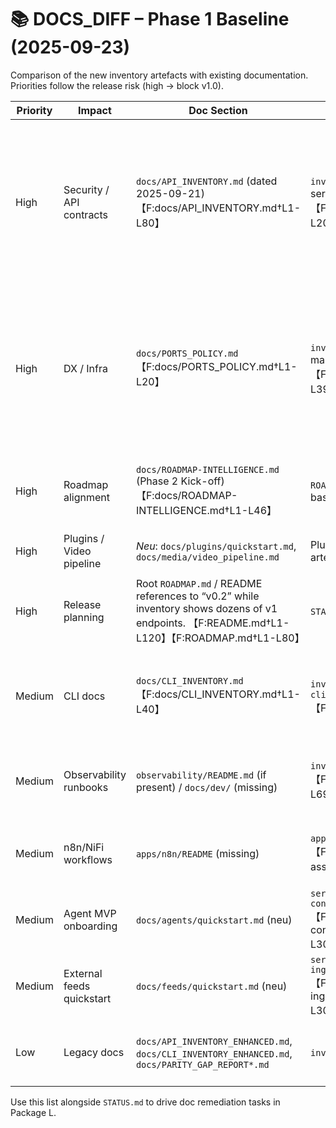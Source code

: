 # 📚 DOCS_DIFF – Phase 1 Baseline (2025-09-23)

Comparison of the new inventory artefacts with existing documentation. Priorities follow the release risk (high → block v1.0).

| Priority | Impact | Doc Section | Source of Truth | Delta Description | Proposed Fix |
| --- | --- | --- | --- | --- | --- |
| High | Security / API contracts | `docs/API_INVENTORY.md` (dated 2025-09-21) 【F:docs/API_INVENTORY.md†L1-L80】 | `inventory/apis.json` (52 services enumerated) 【F:inventory/apis.json†L1-L20】 | Markdown table only lists legacy services (e.g. auth-service, archive) and omits new agents, plugin-runner, ops-controller, media-forensics, Flowise connectors. Response models + status codes diverge from current FastAPI implementations. | 🔄 **Vertagt bis Wave 6 (Package L)** – Umsetzung erfolgt gemeinsam mit Inventar-Automatisierung (`backlog/phase2/PACKAGE_SEQUENCE.yaml`). |
| High | DX / Infra | `docs/PORTS_POLICY.md` 【F:docs/PORTS_POLICY.md†L1-L20】 | `inventory/services.json` (port mappings) 【F:inventory/services.json†L1-L392】 | Policy lists only handful of services; ignores new host bindings (Flowise 3417, egress 8615, NiFi 11443, plugin runner 8621, etc.) and mentions “no standard ports” while compose overlays expose Postgres/OpenSearch hosts. | 🔄 **Vertagt bis Wave 6 (Package L)** – konsolidierte Portliste wird mit Inventory-Aktualisierung generiert (siehe `backlog/phase2/ITERATION-01_PLAN.md`). |
| High | Roadmap alignment | `docs/ROADMAP-INTELLIGENCE.md` (Phase 2 Kick-off) 【F:docs/ROADMAP-INTELLIGENCE.md†L1-L46】 | `ROADMAP_STATUS.md` (new baseline) | Missing narrative on packages A–L, dependencies, and milestones. Stakeholders lack official doc pointer. | ✅ **Erledigt (2025-09-23):** Dokument mit Phase-2-Wellen, Wave-1-Deliverables, Governance-Guardrails und Artefakt-Links gefüllt. Folgepflege über Inventory-Skripte. |
| High | Plugins / Video pipeline | _Neu_: `docs/plugins/quickstart.md`, `docs/media/video_pipeline.md` | Plugin runner & video ingest artefacts (Wave 3) | Docs for sandbox runner + media pipeline missing. | ✅ **Erledigt (2025-09-25):** Quickstarts beschreiben Registry-Schema, Feature-Flags, Offline-Demo & Grafana Panels. |
| High | Release planning | Root `ROADMAP.md` / README references to “v0.2” while inventory shows dozens of v1 endpoints. 【F:README.md†L1-L120】【F:ROADMAP.md†L1-L80】 | `STATUS.md`, `ROADMAP_STATUS.md` | README + roadmap still state v0.2 deliverables and omit new packages (Flowise, video, plugins). | ✅ **Erledigt (2025-09-24):** README-Header auf Phase 2 Wave 1 aktualisiert, 5-Minuten-Demo ergänzt; `ROADMAP.md` verweist auf Wave-Sequenz. |
| Medium | CLI docs | `docs/CLI_INVENTORY.md` 【F:docs/CLI_INVENTORY.md†L1-L40】 | `inventory/apis.json`, `cli/it_cli/root.py` 【F:cli/it_cli/root.py†L1-L120】 | CLI inventory last generated 2025-09-21; misses new commands (inventory sync, plugin ops) and mislabels service mappings. | Regenerate CLI inventory after adding inventory integration; document new commands in README. |
| Medium | Observability runbooks | `observability/README.md` (if present) / `docs/dev/` (missing) | `inventory/findings.md` 【F:inventory/findings.md†L1-L69】 | No documentation on required metrics/health endpoints vs actual gaps; risk for SLO alignment. | Add observability checklist referencing findings; include instructions per service. |
| Medium | n8n/NiFi workflows | `apps/n8n/README` (missing) | `apps/n8n/*.json` 【F:apps/n8n/fact-checking-assistant-v2.json†L1-L80】 | No doc explains how to import or schedule standard playbooks; Phase 2 package D blocked. | Create how-to for importing flows, enabling retries, and mapping env vars. |
| Medium | Agent MVP onboarding | `docs/agents/quickstart.md` (neu) | `services/flowise-connector/app/main.py` 【F:services/flowise-connector/app/main.py†L47-L306】 | Previously missing setup doc for agent governance/rate-limit MVP. | ✅ **Erledigt (2025-09-26):** Quickstart covers flags, curl demo, frontend MVP, Grafana tiles. |
| Medium | External feeds quickstart | `docs/feeds/quickstart.md` (neu) | `services/feed-ingestor/app/main.py` 【F:services/feed-ingestor/app/main.py†L118-L308】 | No documentation existed for feed ingestion pipeline and metrics. | ✅ **Erledigt (2025-09-26):** Quickstart outlines flags, scheduler, metrics, offline smoke demo. |
| Low | Legacy docs | `docs/API_INVENTORY_ENHANCED.md`, `docs/CLI_INVENTORY_ENHANCED.md`, `docs/PARITY_GAP_REPORT*.md` | `inventory/` artefacts | Enhanced variants duplicate outdated inventories; should reference new JSON instead. | Archive or update enhanced docs to avoid conflicting guidance. |

Use this list alongside `STATUS.md` to drive doc remediation tasks in Package L.
